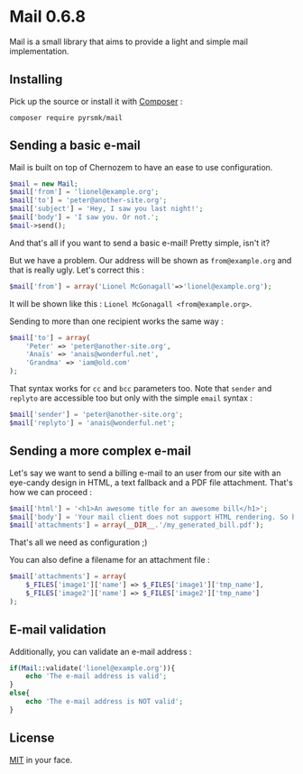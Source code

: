 Mail 0.6.8
==========

Mail is a small library that aims to provide a light and simple mail implementation.

Installing
----------

Pick up the source or install it with [Composer](https://getcomposer.org/) :

```
composer require pyrsmk/mail
```

Sending a basic e-mail
----------------------

Mail is built on top of Chernozem to have an ease to use configuration.

```php
$mail = new Mail;
$mail['from'] = 'lionel@example.org';
$mail['to'] = 'peter@another-site.org';
$mail['subject'] = 'Hey, I saw you last night!';
$mail['body'] = 'I saw you. Or not.';
$mail->send();
```

And that's all if you want to send a basic e-mail! Pretty simple, isn't it?

But we have a problem. Our address will be shown as `from@example.org` and that is really ugly. Let's correct this :

```php
$mail['from'] = array('Lionel McGonagall'=>'lionel@example.org');
```

It will be shown like this : `Lionel McGonagall <from@example.org>`.

Sending to more than one recipient works the same way :

```php
$mail['to'] = array(
    'Peter' => 'peter@another-site.org',
    'Anaïs' => 'anais@wonderful.net',
    'Grandma' => 'iam@old.com'
);
```

That syntax works for `cc` and `bcc` parameters too. Note that `sender` and `replyto` are accessible too but only with the simple `email` syntax :

```php
$mail['sender'] = 'peter@another-site.org';
$mail['replyto'] = 'anais@wonderful.net';
```

Sending a more complex e-mail
-----------------------------

Let's say we want to send a billing e-mail to an user from our site with an eye-candy design in HTML, a text fallback and a PDF file attachment. That's how we can proceed :

```php
$mail['html'] = '<h1>An awesome title for an awesome bill</h1>';
$mail['body'] = 'Your mail client does not support HTML rendering. So bad.';
$mail['attachments'] = array(__DIR__.'/my_generated_bill.pdf');
```

That's all we need as configuration ;)

You can also define a filename for an attachment file : 

```php
$mail['attachments'] = array(
	$_FILES['image1']['name'] => $_FILES['image1']['tmp_name'],
	$_FILES['image2']['name'] => $_FILES['image2']['tmp_name']
);
```

E-mail validation
-----------------

Additionally, you can validate an e-mail address :

```php
if(Mail::validate('lionel@example.org')){
    echo 'The e-mail address is valid';
}
else{
    echo 'The e-mail address is NOT valid';
}
```

License
-------

[MIT](http://dreamysource.mit-license.org) in your face.
